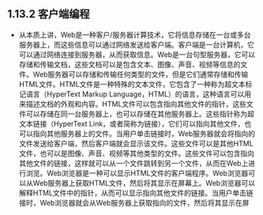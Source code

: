 ## 1.13.2 客户端编程

- 从本质上讲，Web是一种客户/服务器计算技术，它将信息存储在一台或多台服务器上，而这些信息可以通过网络发送给客户端。客户端是一台计算机，它可以通过网络连接到服务器，从而获取信息。Web是一台句型服务器，它可以存储和传输文档，这些文档可以是包含文本、图像、声音、视频等信息的文件。Web服务器可以存储和传输任何类型的文件，但是它们通常存储和传输HTML文件。HTML文件是一种特殊的文本文件，它包含了一种称为超文本标记语言（HyperText Markup Language，HTML）的语言，这种语言可以用来描述文档的外观和内容。HTML文件可以包含指向其他文件的指针，这些文件可以存储在同一台服务器上，也可以存储在其他服务器上。这些指针称为超文本链接（HyperText Link，或者简称为链接），它们可以指向其他文件，也可以指向其他服务器上的文件。当用户单击链接时，Web服务器就会将指向的文件发送给客户端，然后客户端就会显示该文件。这些文件可以是其他HTML文件，也可以是图像、声音、视频等其他类型的文件。这些文件可以包含指向其他文件的链接，这样就可以从一个文件跳转到另一个文件，从而在Web上进行浏览。Web浏览器是一种可以显示HTML文件的客户端程序。Web浏览器可以从Web服务器上获取HTML文件，然后将其显示在屏幕上。Web浏览器可以解释HTML文件中的指针，从而可以显示指向其他文件的链接。当用户单击链接时，Web浏览器就会从Web服务器上获取指向的文件，然后将其显示在屏